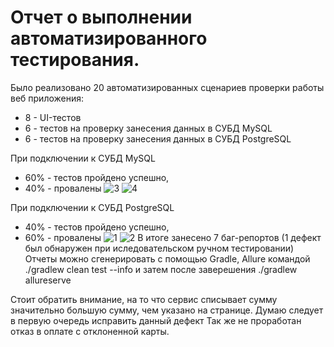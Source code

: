 # Отчет о выполнении автоматизированного тестирования.

Было реализовано 20 автоматизированных сценариев проверки работы веб приложения:

* 8 - UI-тестов
* 6 - тестов на проверку занесения данных в СУБД MySQL
* 6 - тестов на проверку занесения данных в СУБД PostgreSQL

При подключении к СУБД MySQL

* 60% - тестов пройдено успешно,
* 40% - провалены
![3](https://github.com/skatt32/diplom/assets/148701884/07ca3913-8f6f-4613-9285-3fd806395a26)
![4](https://github.com/skatt32/diplom/assets/148701884/31600a6e-a2c1-4c65-9962-32e90abb1c6b)

При подключении к СУБД PostgreSQL

* 40% - тестов пройдено успешно,
* 60% - провалены
 ![1](https://github.com/skatt32/diplom/assets/148701884/4f9bed8b-562e-4442-b4ac-aae4bf7c4235)
![2](https://github.com/skatt32/diplom/assets/148701884/cf3d95a5-fe4b-44b0-9145-a4925ab8f0f7)
В итоге занесено 7 баг-репортов (1 дефект был обнаружен при иследовательском ручном тестировании)
Отчеты можно сгенерировать с помощью Gradle, Allure командой
./gradlew clean test --info и затем после заверешения ./gradlew allureserve

Стоит обратить внимание, на то что сервис списывает сумму значительно большую сумму,
чем указано на странице. Думаю следует в первую очередь исправить данный дефект
Так же не проработан отказ в оплате с отклоненной карты.

